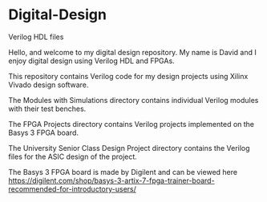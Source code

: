 # Digital-Design
Verilog HDL files

Hello, and welcome to my digital design repository. My name is David and I enjoy digital design using Verilog HDL and FPGAs.

This repository contains Verilog code for my design projects using Xilinx Vivado design software.

The Modules with Simulations directory contains individual Verilog modules with their test benches.

The FPGA Projects directory contains Verilog projects implemented on the Basys 3 FPGA board.

The University Senior Class Design Project directory contains the Verilog files for the ASIC design of the project.

The Basys 3 FPGA board is made by Digilent and can be viewed here https://digilent.com/shop/basys-3-artix-7-fpga-trainer-board-recommended-for-introductory-users/